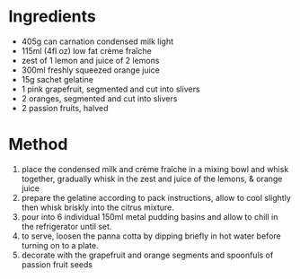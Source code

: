 # Ingredients

-   405g can carnation condensed milk light
-   115ml (4fl oz) low fat crème fraîche
-   zest of 1 lemon and juice of 2 lemons
-   300ml freshly squeezed orange juice
-   15g sachet gelatine
-   1 pink grapefruit, segmented and cut into slivers
-   2 oranges, segmented and cut into slivers
-   2 passion fruits, halved

# Method

1.  place the condensed milk and crème fraîche in a mixing bowl and whisk together, gradually whisk in the zest and juice of the lemons, & orange juice
2.  prepare the gelatine according to pack instructions, allow to cool slightly then whisk briskly into the citrus mixture.
3.  pour into 6 individual 150ml metal pudding basins and allow to chill in the refrigerator until set.
4.  to serve, loosen the panna cotta by dipping briefly in hot water before turning on to a plate.
5.  decorate with the grapefruit and orange segments and spoonfuls of passion fruit seeds

